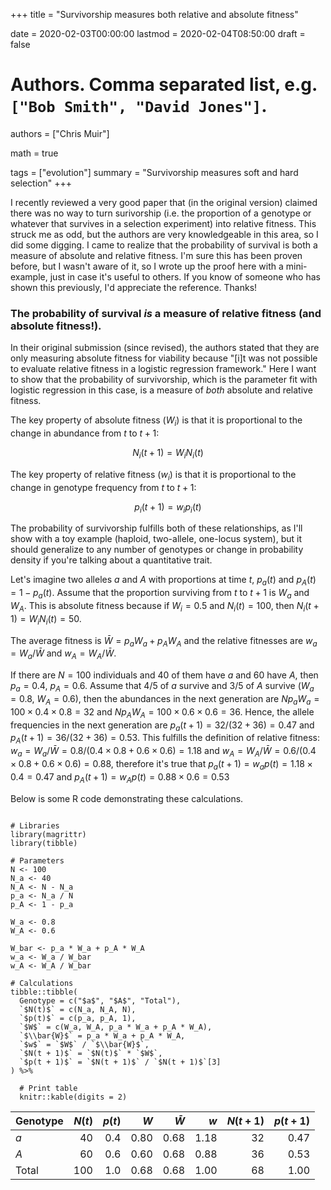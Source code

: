 +++
title = "Survivorship measures both relative and absolute fitness"

date = 2020-02-03T00:00:00
lastmod = 2020-02-04T08:50:00
draft = false

# Authors. Comma separated list, e.g. `["Bob Smith", "David Jones"]`.
authors = ["Chris Muir"]

math = true

tags = ["evolution"]
summary = "Survivorship measures soft and hard selection"
+++

I recently reviewed a very good paper that (in the original version) claimed there was no way to turn surivorship (i.e. the proportion of a genotype or whatever that survives in a selection experiment) into relative fitness. This struck me as odd, but the authors are very knowledgeable in this area, so I did some digging. I came to realize that the probability of survival is both a measure of absolute and relative fitness. I'm sure this has been proven before, but I wasn't aware of it, so I wrote up the proof here with a mini-example, just in case it's useful to others. If you know of someone who has shown this previously, I'd appreciate the reference. Thanks!

### The probability of survival *is* a measure of relative fitness (and absolute fitness!).

In their original submission (since revised), the authors stated that they are only measuring absolute fitness for viability because "[i]t was not possible to evaluate relative fitness in a logistic regression framework." Here I want to show that the probability of survivorship, which is the parameter fit with logistic regression in this case, is a measure of *both* absolute and relative fitness. 

The key property of absolute fitness ($W_i$) is that it is proportional to the change in abundance from $t$ to $t + 1$:

$$ N_i(t + 1) = W_i N_i(t) $$

The key property of relative fitness ($w_i$) is that it is proportional to the change in genotype frequency from $t$ to $t + 1$:

$$ p_i(t + 1) = w_i p_i(t) $$

The probability of survivorship fulfills both of these relationships, as I'll show with a toy example (haploid, two-allele, one-locus system), but it should generalize to any number of genotypes or change in probability density if you're talking about a quantitative trait. 

Let's imagine two alleles $a$ and $A$ with proportions at time $t$, $p_a(t)$ and $p_A(t) = 1 - p_a(t)$. Assume that the proportion surviving from $t$ to $t + 1$ is $W_a$ and $W_A$. This is absolute fitness because if $W_i = 0.5$ and $N_i(t) = 100$, then $N_i(t + 1) = W_i N_i(t) = 50$. 

The average fitness is $\bar{W} = p_a W_a + p_A W_A$ and the relative fitnesses are $w_a = W_a / \bar{W}$ and $w_A = W_A / \bar{W}$.

If there are $N = 100$ individuals and 40 of them have $a$ and 60 have $A$, then $p_a = 0.4$, $p_A = 0.6$. Assume that 4/5 of $a$ survive and 3/5 of $A$ survive ($W_a = 0.8,~W_A = 0.6$), then the abundances in the next generation are $N p_a W_a = 100 \times 0.4 \times 0.8 = 32$ and $N p_A W_A = 100 \times 0.6 \times 0.6 = 36$. Hence, the allele frequencies in the next generation are $p_a(t + 1) = 32 / (32 + 36) = 0.47$ and $p_A(t + 1) = 36 / (32 + 36) = 0.53$. This fulfills the definition of relative fitness: $w_a = W_a / \bar{W} = 0.8 / (0.4 \times 0.8 + 0.6 \times 0.6) = 1.18$ and $w_A = W_A / \bar{W} = 0.6 / (0.4 \times 0.8 + 0.6 \times 0.6) = 0.88$, therefore it's true that $p_a(t + 1) = w_a p(t) = 1.18 \times 0.4 = 0.47$ and $p_A(t + 1) = w_A p(t) = 0.88 \times 0.6 = 0.53$

Below is some R code demonstrating these calculations.

```{r, message = FALSE}

# Libraries
library(magrittr)
library(tibble)

# Parameters
N <- 100
N_a <- 40
N_A <- N - N_a
p_a <- N_a / N
p_A <- 1 - p_a

W_a <- 0.8
W_A <- 0.6

W_bar <- p_a * W_a + p_A * W_A
w_a <- W_a / W_bar
w_A <- W_A / W_bar

# Calculations
tibble::tibble(
  Genotype = c("$a$", "$A$", "Total"),
  `$N(t)$` = c(N_a, N_A, N),
  `$p(t)$` = c(p_a, p_A, 1),
  `$W$` = c(W_a, W_A, p_a * W_a + p_A * W_A),
  `$\\bar{W}$` = p_a * W_a + p_A * W_A,
  `$w$` = `$W$` / `$\\bar{W}$`,
  `$N(t + 1)$` = `$N(t)$` * `$W$`,
  `$p(t + 1)$` = `$N(t + 1)$` / `$N(t + 1)$`[3]
) %>%
  
  # Print table
  knitr::kable(digits = 2)

```

|Genotype | $N(t)$| $p(t)$|  $W$| $\bar{W}$|  $w$| $N(t + 1)$| $p(t + 1)$|
|:--------|------:|------:|----:|---------:|----:|----------:|----------:|
|$a$      |     40|    0.4| 0.80|      0.68| 1.18|         32|       0.47|
|$A$      |     60|    0.6| 0.60|      0.68| 0.88|         36|       0.53|
|Total    |    100|    1.0| 0.68|      0.68| 1.00|         68|       1.00|
